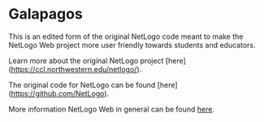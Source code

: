 # Galapagos

This is an edited form of the original NetLogo code meant to make the NetLogo Web project more user friendly towards students and educators.

Learn more about the original NetLogo project [here] (https://ccl.northwestern.edu/netlogo/).

The original code for NetLogo can be found [here] (https://github.com/NetLogo).

More information NetLogo Web in general can be found [here](https://github.com/NetLogo/NetLogo/wiki/NetLogo-Web).

